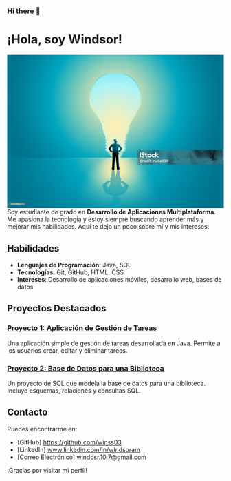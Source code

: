 ### Hi there 👋
# ¡Hola, soy Windsor!

<img src="istockphoto-1445186413-2048x2048.jpg" alt="Foto de perfil" align="right">

Soy estudiante de grado en **Desarrollo de Aplicaciones Multiplataforma**. Me apasiona la tecnología y estoy siempre buscando aprender más y mejorar mis habilidades. Aquí te dejo un poco sobre mí y mis intereses:

## Habilidades
- **Lenguajes de Programación**: Java, SQL
- **Tecnologías**: Git, GitHub, HTML, CSS
- **Intereses**: Desarrollo de aplicaciones móviles, desarrollo web, bases de datos

## Proyectos Destacados
### [Proyecto 1: Aplicación de Gestión de Tareas](https://github.com/tu-usuario/proyecto-gestion-tareas)
Una aplicación simple de gestión de tareas desarrollada en Java. Permite a los usuarios crear, editar y eliminar tareas.

### [Proyecto 2: Base de Datos para una Biblioteca](https://github.com/tu-usuario/proyecto-biblioteca)
Un proyecto de SQL que modela la base de datos para una biblioteca. Incluye esquemas, relaciones y consultas SQL.

## Contacto
Puedes encontrarme en:
- [GitHub] https://github.com/winss03
- [LinkedIn] www.linkedin.com/in/windsoram
- [Correo Electrónico] windosr.10.7@gmail.com

¡Gracias por visitar mi perfil!




<!--
**winss03/winss03** is a ✨ _special_ ✨ repository because its `README.md` (this file) appears on your GitHub profile.

Here are some ideas to get you started:

- 🔭 I’m currently working on ...
- 🌱 I’m currently learning ...
- 👯 I’m looking to collaborate on ...
- 🤔 I’m looking for help with ...
- 💬 Ask me about ...
- 📫 How to reach me: ...
- 😄 Pronouns: ...
- ⚡ Fun fact: ...
-->
